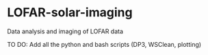# LOFAR-solar-imaging
Data analysis and imaging of LOFAR data

TO DO:
Add all the python and bash scripts (DP3, WSClean, plotting)
